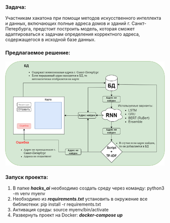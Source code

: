 ### Задача:
Участникам хакатона при помощи методов искусственного интеллекта и данных, включающих полные адреса домов и зданий г. Санкт-Петербурга, предстоит построить модель, которая сможет адаптироваться к задачам определения корректного адреса, содержащегося в исходной базе данных.

### Предлагаемое решение:

![](Scheme.png)

### Запуск проекта:
1. В папке ***hacks_ai*** необходимо создать среду через команду: python3 -m venv myenv
2. Необходимо из ***requirements.txt*** установить в окружение все библиотеки: pip install -r requirements.txt
3. Активация среды: source myenv/bin/activate
4. Развернуть проект на Docker: ***docker-compose up***

[//]: # (4. Проект работает на двух серверах. Для удобства работы подготовлен makefile, поэтому для запуска проекта рекомендуется)

[//]: # (открыть два терминала и написать следующие команды: make run-react и make run-django)

